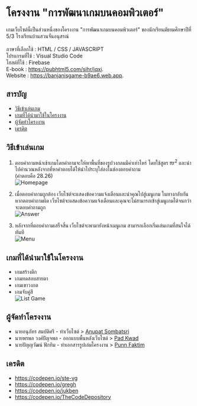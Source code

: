 # โครงงาน "การพัฒนาเกมบนคอมพิวเตอร์"
เกมเว็บไซต์นี้เป็นส่วนหนึ่งของโครงงาน "การพัฒนาเกมบนคอมพิวเตอร์" ของนักเรียนมัธยมศึกษาปีที่ 5/3 โรงเรียนบ้านสวนจั่นอนุสรณ์ 
<br><br>
ภาษาที่เลือกใช้ : HTML / CSS / JAVASCRIPT <br>
โปรแกรมที่ใช้ : Visual Studio Code <br>
โฮสต์ที่ใช้ : Firebase <br> 
E-book : https://pubhtml5.com/sihr/jqxi. <br>
Website : https://banjanisgame-b9ae6.web.app. <br>

## สารบัญ
- [วิธีเข้าเล่นเกม](#%E0%B8%A7%E0%B8%B4%E0%B8%98%E0%B8%B5%E0%B9%80%E0%B8%82%E0%B9%89%E0%B8%B2%E0%B9%80%E0%B8%A5%E0%B9%88%E0%B8%99%E0%B9%80%E0%B8%81%E0%B8%A1)
- [เกมที่ได้นำมาใช้ในโครงงาน](#%E0%B9%80%E0%B8%81%E0%B8%A1%E0%B8%97%E0%B8%B5%E0%B9%88%E0%B9%84%E0%B8%94%E0%B9%89%E0%B8%99%E0%B8%B3%E0%B8%A1%E0%B8%B2%E0%B9%83%E0%B8%8A%E0%B9%89%E0%B9%83%E0%B8%99%E0%B9%82%E0%B8%84%E0%B8%A3%E0%B8%87%E0%B8%87%E0%B8%B2%E0%B8%99)
- [ผู้จัดทำโครงงาน](#%E0%B8%9C%E0%B8%B9%E0%B9%89%E0%B8%88%E0%B8%B1%E0%B8%94%E0%B8%97%E0%B8%B3%E0%B9%82%E0%B8%84%E0%B8%A3%E0%B8%87%E0%B8%87%E0%B8%B2%E0%B8%99)
- [เครดิต](#%E0%B9%80%E0%B8%84%E0%B8%A3%E0%B8%94%E0%B8%B4%E0%B8%95)


## วิธีเข้าเล่นเกม
 1. ตอบคำถามหน้าเข้าเกมโดยคำถามจะให้หาพื้นที่ของรูปวงกลมมีค่าเท่าไหร่ โดยใช้สูตร πr<sup>2</sup> และนำไปคำนวณหลังจากที่หาคำตอบได้ให้นำไประบุใส่ลงในช่องตอบคำถาม <br> (คำตอบคือ 28.26) <br> 
![Homepage](https://github.com/kooigol123/Project-Game-website/assets/123256973/a7b3afc7-ed6a-42cf-b9ad-617d5d4a6e8d)
 2. เมื่อตอบคำถามถูกต้อง เว็บไซต์จะแสดงข้อความแจ้งเตือนและนำคุณไปสู่เมนูเกม ในทางกลับกัน หากตอบคำถามผิด เว็บไซต์จะแสดงข้อความแจ้งเตือนและคุณจะไม่สามารถเข้าสู่เมนูเกมได้จนกว่าจะตอบคำถามถูก <br> 
![Answer](https://github.com/kooigol123/Project-Game-website/assets/123256973/b1149ba1-3d63-4ea8-90e7-72fad6ace2fd)


 3. หลังจากที่ตอบคำถามเสร็จสิ้น เว็บไซต์จะพามายังหน้าเมนูเกม สามารถเลือกเริ่มเล่นเกมที่สนใจได้ทันที <br> 
![Menu](https://github.com/kooigol123/Project-Game-website/assets/123256973/89d47c02-970e-497b-9790-7339b446877a)

## เกมที่ได้นำมาใช้ในโครงงาน
- เกมสร้างตึก
- เกมทดสอบสายตา
- เกมเขาวงกต
- เกมจับคู่สี <br>
![List Game](https://github.com/kooigol123/Project-Game-website/assets/123256973/17a64006-e47e-4498-8f75-37a958aea1f1)

## ผู้จัดทำโครงงาน
- นายอนุภัทร สมบัติศรี - ทำเว็บไซต์ > [Anupat Sombatsri](https://www.facebook.com/Anupat.Sombatsri)
- นายพรพล วงศ์ปัญจพล - ออกแบบพื้นหลังเว็บไซต์ > [Pad Kwad ](https://www.facebook.com/TryToBeARainbow.InSomeone.sCloud)
- นายปัญญวัฒน์ ฟักทิม - ทำเอกสารรูปเล่มโครงงาน > [Punn Faktim ](https://www.facebook.com/punn.faktim)

## เครดิต
- https://codepen.io/ste-vg
- https://codepen.io/gregh
- https://codepen.io/jukben
- https://codepen.io/TheCodeDepository

